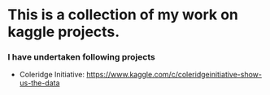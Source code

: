 # This is a collection of my work on kaggle projects.

### I have undertaken following projects

* Coleridge Initiative: https://www.kaggle.com/c/coleridgeinitiative-show-us-the-data
